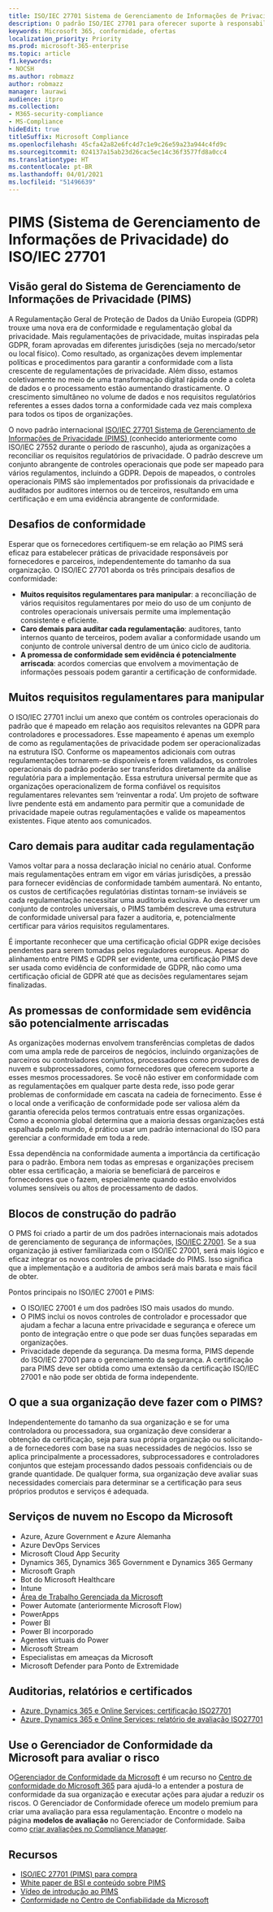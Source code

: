 ```yaml
---
title: ISO/IEC 27701 Sistema de Gerenciamento de Informações de Privacidade (PIMS)
description: O padrão ISO/IEC 27701 para oferecer suporte à responsabilidade da privacidade e à conformidade regulamentar entre os controladores e processadores na cadeia de fornecimento de processamento de dados globais.
keywords: Microsoft 365, conformidade, ofertas
localization_priority: Priority
ms.prod: microsoft-365-enterprise
ms.topic: article
f1.keywords:
- NOCSH
ms.author: robmazz
author: robmazz
manager: laurawi
audience: itpro
ms.collection:
- M365-security-compliance
- MS-Compliance
hideEdit: true
titleSuffix: Microsoft Compliance
ms.openlocfilehash: 45cfa42a82e6fc4d7c1e9c26e59a23a944c4fd9c
ms.sourcegitcommit: 024137a15ab23d26cac5ec14c36f3577fd8a0cc4
ms.translationtype: HT
ms.contentlocale: pt-BR
ms.lasthandoff: 04/01/2021
ms.locfileid: "51496639"
---
```

# <a name="isoiec-27701-privacy-information-management-system-pims"></a>PIMS (Sistema de Gerenciamento de Informações de Privacidade) do ISO/IEC 27701

## <a name="privacy-information-management-system-pims-overview"></a>Visão geral do Sistema de Gerenciamento de Informações de Privacidade (PIMS)

A Regulamentação Geral de Proteção de Dados da União Europeia (GDPR) trouxe uma nova era de conformidade e regulamentação global da privacidade. Mais regulamentações de privacidade, muitas inspiradas pela GDPR, foram aprovadas em diferentes jurisdições (seja no mercado/setor ou local físico). Como resultado, as organizações devem implementar políticas e procedimentos para garantir a conformidade com a lista crescente de regulamentações de privacidade. Além disso, estamos coletivamente no meio de uma transformação digital rápida onde a coleta de dados e o processamento estão aumentando drasticamente. O crescimento simultâneo no volume de dados e nos requisitos regulatórios referentes a esses dados torna a conformidade cada vez mais complexa para todos os tipos de organizações.

O novo padrão internacional [ISO/IEC 27701 Sistema de Gerenciamento de Informações de Privacidade (PIMS) ](https://www.iso.org/standard/71670.html) (conhecido anteriormente como ISO/IEC 27552 durante o período de rascunho), ajuda as organizações a reconciliar os requisitos regulatórios de privacidade. O padrão descreve um conjunto abrangente de controles operacionais que pode ser mapeado para vários regulamentos, incluindo a GDPR. Depois de mapeados, o controles operacionais PIMS são implementados por profissionais da privacidade e auditados por auditores internos ou de terceiros, resultando em uma certificação e em uma evidência abrangente de conformidade.

## <a name="compliance-challenges"></a>Desafios de conformidade

Esperar que os fornecedores certifiquem-se em relação ao PIMS será eficaz para estabelecer práticas de privacidade responsáveis por fornecedores e parceiros, independentemente do tamanho da sua organização. O ISO/IEC 27701 aborda os três principais desafios de conformidade:

- **Muitos requisitos regulamentares para manipular**: a reconciliação de vários requisitos regulamentares por meio do uso de um conjunto de controles operacionais universais permite uma implementação consistente e eficiente.
- **Caro demais para auditar cada regulamentação**: auditores, tanto internos quanto de terceiros, podem avaliar a conformidade usando um conjunto de controle universal dentro de um único ciclo de auditoria.
- **A promessa de conformidade sem evidência é potencialmente arriscada**: acordos comercias que envolvem a movimentação de informações pessoais podem garantir a certificação de conformidade.

## <a name="too-many-regulatory-requirements-to-juggle"></a>Muitos requisitos regulamentares para manipular

O ISO/IEC 27701 inclui um anexo que contém os controles operacionais do padrão que é mapeado em relação aos requisitos relevantes na GDPR para controladores e processadores. Esse mapeamento é apenas um exemplo de como as regulamentações de privacidade podem ser operacionalizadas na estrutura ISO. Conforme os mapeamentos adicionais com outras regulamentações tornarem-se disponíveis e forem validados, os controles operacionais do padrão poderão ser transferidos diretamente da análise regulatória para a implementação. Essa estrutura universal permite que as organizações operacionalizem de forma confiável os requisitos regulamentares relevantes sem ‘reinventar a roda’. Um projeto de software livre pendente está em andamento para permitir que a comunidade de privacidade mapeie outras regulamentações e valide os mapeamentos existentes. Fique atento aos comunicados.

## <a name="too-costly-to-audit-regulation-by-regulation"></a>Caro demais para auditar cada regulamentação

Vamos voltar para a nossa declaração inicial no cenário atual. Conforme mais regulamentações entram em vigor em várias jurisdições, a pressão para fornecer evidências de conformidade também aumentará. No entanto, os custos de certificações regulatórias distintas tornam-se inviáveis se cada regulamentação necessitar uma auditoria exclusiva. Ao descrever um conjunto de controles universais, o PIMS também descreve uma estrutura de conformidade universal para fazer a auditoria, e, potencialmente certificar para vários requisitos regulamentares.

É importante reconhecer que uma certificação oficial GDPR exige decisões pendentes para serem tomadas pelos reguladores europeus. Apesar do alinhamento entre PIMS e GDPR ser evidente, uma certificação PIMS deve ser usada como evidência de conformidade de GDPR, não como uma certificação oficial de GDPR até que as decisões regulamentares sejam finalizadas.

## <a name="promises-of-compliance-without-proof-is-potentially-risky"></a>As promessas de conformidade sem evidência são potencialmente arriscadas

As organizações modernas envolvem transferências completas de dados com uma ampla rede de parceiros de negócios, incluindo organizações de parceiros ou controladores conjuntos, processadores como provedores de nuvem e subprocessadores, como fornecedores que oferecem suporte a esses mesmos processadores. Se você não estiver em conformidade com as regulamentações em qualquer parte desta rede, isso pode gerar problemas de conformidade em cascata na cadeia de fornecimento. Esse é o local onde a verificação de conformidade pode ser valiosa além da garantia oferecida pelos termos contratuais entre essas organizações. Como a economia global determina que a maioria dessas organizações está espalhada pelo mundo, é prático usar um padrão internacional do ISO para gerenciar a conformidade em toda a rede.

Essa dependência na conformidade aumenta a importância da certificação para o padrão. Embora nem todas as empresas e organizações precisem obter essa certificação, a maioria se beneficiará de parceiros e fornecedores que o fazem, especialmente quando estão envolvidos volumes sensíveis ou altos de processamento de dados.

## <a name="building-blocks-of-the-standard"></a>Blocos de construção do padrão

O PMS foi criado a partir de um dos padrões internacionais mais adotados de gerenciamento de segurança de informações, [ISO/IEC 27001](offering-iso-27001.md). Se a sua organização já estiver familiarizada com o ISO/IEC 27001, será mais lógico e eficaz integrar os novos controles de privacidade do PIMS. Isso significa que a implementação e a auditoria de ambos será mais barata e mais fácil de obter.

Pontos principais no ISO/IEC 27001 e PIMS:

- O ISO/IEC 27001 é um dos padrões ISO mais usados do mundo.
- O PIMS inclui os novos controles de controlador e processador que ajudam a fechar a lacuna entre privacidade e segurança e oferece um ponto de integração entre o que pode ser duas funções separadas em organizações.
- Privacidade depende da segurança. Da mesma forma, PIMS depende do ISO/IEC 27001 para o gerenciamento da segurança. A certificação para PIMS deve ser obtida como uma extensão da certificação ISO/IEC 27001 e não pode ser obtida de forma independente.

## <a name="what-should-your-organization-do-with-pims"></a>O que a sua organização deve fazer com o PIMS?

Independentemente do tamanho da sua organização e se for uma controladora ou processadora, sua organização deve considerar a obtenção da certificação, seja para sua própria organização ou solicitando-a de fornecedores com base na suas necessidades de negócios. Isso se aplica principalmente a processadores, subprocessadores e controladores conjuntos que estejam processando dados pessoais confidenciais ou de grande quantidade. De qualquer forma, sua organização deve avaliar suas necessidades comerciais para determinar se a certificação para seus próprios produtos e serviços é adequada.

## <a name="microsoft-in-scope-cloud-services"></a>Serviços de nuvem no Escopo da Microsoft 

- Azure, Azure Government e Azure Alemanha
- Azure DevOps Services
- Microsoft Cloud App Security
- Dynamics 365, Dynamics 365 Government e Dynamics 365 Germany
- Microsoft Graph
- Bot do Microsoft Healthcare
- Intune
- [Área de Trabalho Gerenciada da Microsoft](/microsoft-365/managed-desktop/intro/compliance)
- Power Automate (anteriormente Microsoft Flow)
- PowerApps
- Power BI
- Power BI incorporado
- Agentes virtuais do Power
- Microsoft Stream
- Especialistas em ameaças da Microsoft
- Microsoft Defender para Ponto de Extremidade

## <a name="audits-reports-and-certificates"></a>Auditorias, relatórios e certificados

- [Azure, Dynamics 365 e Online Services: certificação ISO27701](https://aka.ms/azureiso27701cert)
- [Azure, Dynamics 365 e Online Services: relatório de avaliação ISO27701](https://aka.ms/azureiso27701report)

## <a name="use-microsoft-compliance-manager-to-assess-your-risk"></a>Use o Gerenciador de Conformidade da Microsoft para avaliar o risco

O[Gerenciador de Conformidade da Microsoft](/microsoft-365/compliance/compliance-manager) é um recurso no [Centro de conformidade do Microsoft 365](/microsoft-365/compliance/microsoft-365-compliance-center) para ajudá-lo a entender a postura de conformidade da sua organização e executar ações para ajudar a reduzir os riscos. O Gerenciador de Conformidade oferece um modelo premium para criar uma avaliação para essa regulamentação. Encontre o modelo na página **modelos de avaliação** no Gerenciador de Conformidade. Saiba como [criar avaliações no Compliance Manager](/microsoft-365/compliance/compliance-manager-assessments).

## <a name="resources"></a>Recursos

- [ISO/IEC 27701 (PIMS) para compra](https://www.iso.org/standard/71670.html)
- [White paper de BSI e conteúdo sobre PIMS](https://www.bsigroup.com/globalassets/localfiles/en-gb/data-protection/bsi_privacy_matters_white_paper-web.pdf)
- [Vídeo de introdução ao PIMS](https://www.microsoft.com/videoplayer/embed/RE3uaQJ)
- [Conformidade no Centro de Confiabilidade da Microsoft](https://www.microsoft.com/trust-center/compliance/compliance-overview)
